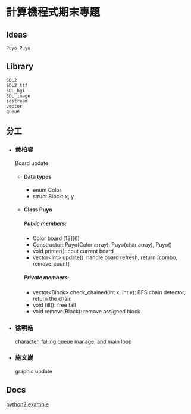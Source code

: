# 計算機程式期末專題

## Ideas

    Puyo Puyo

## Library

    SDL2
    SDL2_ttf
    SDL_bgi
    SDL_image
    iostream
    vector
    queue

## 分工

* ### 黃柏睿

  Board update
    * #### Data types
        * enum Color
        * struct Block: x, y
    * #### Class Puyo
      ##### Public members:
        * Color board \[13]\[6]
        * Constructor: Puyo(Color array), Puyo(char array), Puyo()
        * void printer(): cout current board
        * vector\<int> update(): handle board refresh, return \[combo, remove_count]

      ##### Private members:
        * vector\<Block> check_chained(int x, int y): BFS chain detector, return the chain
        * void fill(): free fall
        * void remove(Block): remove assigned block

* ### 徐明皓
  character, falling queue manage, and main loop

* ### 施文崴
  graphic update

## Docs

[python2 example](https://github.com/hMatoba/puyopuyo "title")
